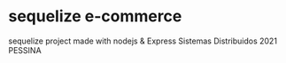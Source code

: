 # sequelize e-commerce
sequelize project made with nodejs & Express
Sistemas Distribuidos 2021
PESSINA